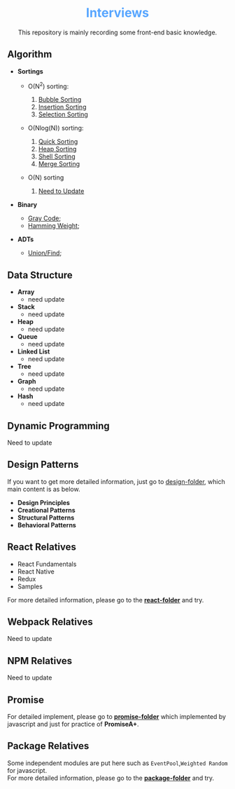 <div align='center'>
  <h1>
    <b style='color: #58a6ff'>Interviews</b>
  </h1>

  <p>This repository is mainly recording some front-end basic knowledge.</p>
</div>

## Algorithm
- **Sortings**
  - O(N<sup>2</sup>) sorting:
    1. [Bubble Sorting](./algorithm//sort/O-N2/bubblesort/bubblesort.js)
    2. [Insertion Sorting](./algorithm/sort//O-N2/insertionsort/insertionsort.js)
    3. [Selection Sorting](./algorithm/sort//O-N2/selectionsort/selectionsort.js) 

  - O(Nlog(N)) sorting:
    1. [Quick Sorting](./algorithm/sort/O-NlogN/quicksort/quicksort.js)
    2. [Heap Sorting](./algorithm//sort//O-NlogN/heapsort/heapsort.js)
    3. [Shell Sorting](./algorithm/sort/O-NlogN/shellsort/shellsort.js)
    4. [Merge Sorting](./algorithm//sort//O-NlogN/mergesort/mergesort.js)
  
  - O(N) sorting
    1. [Need to Update]()
- **Binary**
  - [Gray Code](./algorithm/binary/gray-code/README.md);
  - [Hamming Weight](./algorithm/binary/hamming-weight/README.md);

- **ADTs**
  - [Union/Find](./algorithm//ADTs//union-find/README.md);

## Data Structure
- **Array**
  - need update
- **Stack**
  - need update
- **Heap**
  - need update
- **Queue**
  - need update
- **Linked List**
  - need update
- **Tree**
  - need update
- **Graph**
  - need update
- **Hash**
  - need update

## Dynamic Programming
<p >Need to update</p>

## Design Patterns
If you want to get more detailed information, just go to [design-folder](./design/README.md), which main content is as below.
- **Design Principles**
- **Creational Patterns**
- **Structural Patterns**
- **Behavioral Patterns**

## React Relatives
- React Fundamentals
- React Native
- Redux
- Samples

For more detailed information, please go to the **[react-folder](./react/README.md)** and try.

## Webpack Relatives
<p >Need to update</p>

## NPM Relatives
<p >Need to update</p>

## Promise
For detailed implement, please go to **[promise-folder](./promise/README.md)** which implemented by javascript and just for practice of **PromiseA+**.

## Package Relatives
Some independent modules are put here such as `EventPool`,`Weighted Random` for javascript.  
For more detailed information, please go to the **[package-folder](./packages/README.md)** and try.
